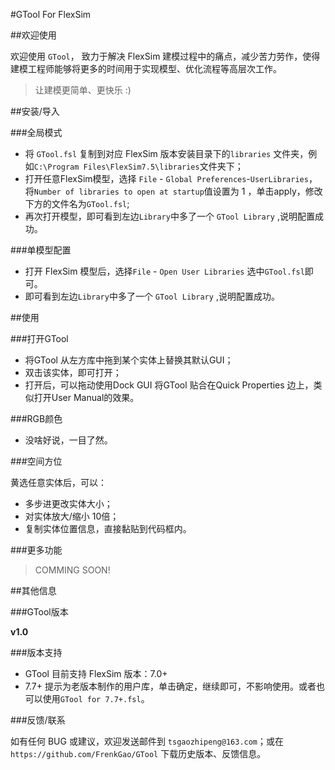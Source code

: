 #GTool For FlexSim


##欢迎使用

欢迎使用 `GTool`， 致力于解决 FlexSim 建模过程中的痛点，减少苦力劳作，使得建模工程师能够将更多的时间用于实现模型、优化流程等高层次工作。

> 让建模更简单、更快乐 :)

##安装/导入

###全局模式

- 将 `GTool.fsl` 复制到对应 FlexSim 版本安装目录下的`libraries` 文件夹，例如`C:\Program Files\FlexSim7.5\libraries`文件夹下；
- 打开任意FlexSim模型，选择 `File` - `Global Preferences`-`UserLibraries`，将`Number of libraries to open at startup`值设置为 1 ，单击apply，修改下方的文件名为`GTool.fsl`;
- 再次打开模型，即可看到左边`Library`中多了一个 `GTool Library` ,说明配置成功。

###单模型配置

- 打开 FlexSim 模型后，选择`File` - `Open User Libraries` 选中`GTool.fsl`即可。
- 即可看到左边`Library`中多了一个 `GTool Library` ,说明配置成功。

##使用

###打开GTool

- 将GTool 从左方库中拖到某个实体上替换其默认GUI；
- 双击该实体，即可打开；
- 打开后，可以拖动使用Dock GUI 将GTool 贴合在Quick Properties 边上，类似打开User Manual的效果。

###RGB颜色

- 没啥好说，一目了然。

###空间方位

黄选任意实体后，可以：
- 多步进更改实体大小；
- 对实体放大/缩小 10倍；
- 复制实体位置信息，直接黏贴到代码框内。

###更多功能

>COMMING SOON!

##其他信息

###GTool版本

**v1.0**

###版本支持

- GTool 目前支持 FlexSim 版本：7.0+ 
- 7.7+ 提示为老版本制作的用户库，单击确定，继续即可，不影响使用。或者也可以使用`GTool for 7.7+.fsl`。

###反馈/联系

如有任何 BUG 或建议，欢迎发送邮件到 `tsgaozhipeng@163.com`；或在 `https://github.com/FrenkGao/GTool` 下载历史版本、反馈信息。
